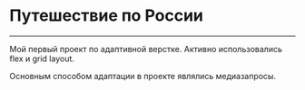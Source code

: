 # Путешествие по России

_____________

Мой первый проект по адаптивной верстке. Активно использовались 
flex и grid layout.

Основным способом адаптации в проекте являлись медиазапросы.
